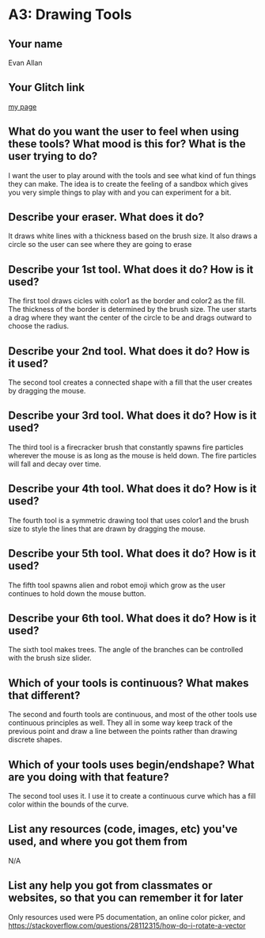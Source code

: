 # A3: Drawing Tools

## Your name
Evan Allan

## Your Glitch link
[my page](https://evan1026-a3.glitch.me)

## What do you want the user to feel when using these tools? What mood is this for? What is the user trying to do?
I want the user to play around with the tools and see what kind of fun
things they can make. The idea is to create the feeling of a sandbox
which gives you very simple things to play with and you can experiment
for a bit.

## Describe your eraser. What does it do?
It draws white lines with a thickness based on the brush size. It also draws
a circle so the user can see where they are going to erase

## Describe your 1st tool. What does it do? How is it used?
The first tool draws cicles with color1 as the border and color2 as
the fill. The thickness of the border is determined by the brush size.
The user starts a drag where they want the center of the circle to be
and drags outward to choose the radius.

## Describe your 2nd tool. What does it do? How is it used?
The second tool creates a connected shape with a fill that
the user creates by dragging the mouse.

## Describe your 3rd tool. What does it do? How is it used?
The third tool is a firecracker brush that constantly spawns fire particles
wherever the mouse is as long as the mouse is held down. The fire particles
will fall and decay over time.

## Describe your 4th tool. What does it do? How is it used?
The fourth tool is a symmetric drawing tool that uses color1 and the brush
size to style the lines that are drawn by dragging the mouse.

## Describe your 5th tool. What does it do? How is it used?
The fifth tool spawns alien and robot emoji which grow as the user continues to
hold down the mouse button.

## Describe your 6th tool. What does it do? How is it used?
The sixth tool makes trees. The angle of the branches can be controlled with the brush size slider.

## Which of your tools is continuous? What makes that different?
The second and fourth tools are continuous, and most of the other tools use continuous principles
as well. They all in some way keep track of the previous point and draw a line between the points
rather than drawing discrete shapes.

## Which of your tools uses begin/endshape? What are you doing with that feature?
The second tool uses it. I use it to create a continuous curve which has a fill color
within the bounds of the curve.

## List any resources (code, images, etc) you've used, and where you got them from
N/A

## List any help you got from classmates or websites, so that you can remember it for later
Only resources used were P5 documentation, an online color picker, and https://stackoverflow.com/questions/28112315/how-do-i-rotate-a-vector
